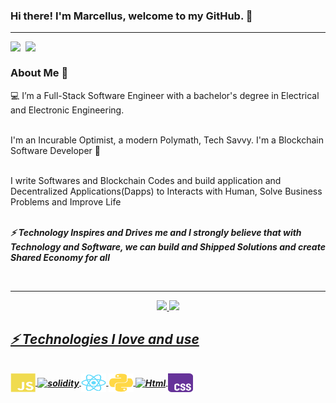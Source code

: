 ### Hi there! I'm Marcellus, welcome to my GitHub. 🌱

<hr />

<a href="https://www.linkedin.com/in/Marcellus-Ifeanyi/">
  <img align="left" width="24px" src="https://cdn.jsdelivr.net/npm/simple-icons@v3/icons/linkedin.svg"  />
</a>
<a href="mailto:Marschalice@gmail.com">
  <img align="left" width="26px" src="https://cdn.jsdelivr.net/npm/simple-icons@v3/icons/gmail.svg" />
</a>

<br/>

### About Me 🚀

💻 I’m a Full-Stack Software Engineer with a bachelor's degree in Electrical and Electronic Engineering.</br> </br>

I'm an Incurable Optimist, a modern Polymath, Tech Savvy. I'm a Blockchain Software Developer 🚀 </br> </br>

I write Softwares and Blockchain Codes and build application and Decentralized Applications(Dapps) to Interacts with Human, Solve Business Problems and Improve Life </br> </br>

<b><i>⚡ Technology Inspires and Drives me and I strongly believe that with Technology and Software, we can build and Shipped Solutions and create Shared Economy for all

<br/>
<hr />

<div align="center">
  <a href="https://github.com/MarsIfeanyi">
  <img height="180em" src="https://github-readme-stats.vercel.app/api?username=MarsIfeanyi&show_icons=true&theme=gradient&include_all_commits=true&count_private=true"/>
  <img height="180em" src="https://github-readme-stats.vercel.app/api/top-langs/?username=MarsIfeanyi&layout=compact&langs_count=7&theme=gradient"/>
</div>

## ⚡ Technologies I love and use

<div style="display: inline_block"><br>
  <img align="center" alt="js" height="30" width="40" src="https://raw.githubusercontent.com/devicons/devicon/master/icons/javascript/javascript-plain.svg">
  
  <img align="center" alt="solidity" height="30" width="40" src="https://https://docs.soliditylang.org/en/v0.8.11/_static/logo.svg">

  <img align="center" alt="react" height="30" width="40" src="https://raw.githubusercontent.com/devicons/devicon/master/icons/react/react-original.svg">

  <img align="center" alt="python" height="30" width="40" src="https://raw.githubusercontent.com/devicons/devicon/master/icons/python/python-plain.svg">
  
  <img align="center" alt="Html" height="30" width="40" src="https://raw.githubusercontent.com/devicons/devicon/master/icons/Html/Html-plain.svg">

  <img align="center" alt="Css" height="30" width="40" src="https://raw.githubusercontent.com/devicons/devicon/master/icons/Css/Css-original.svg">

</div>
